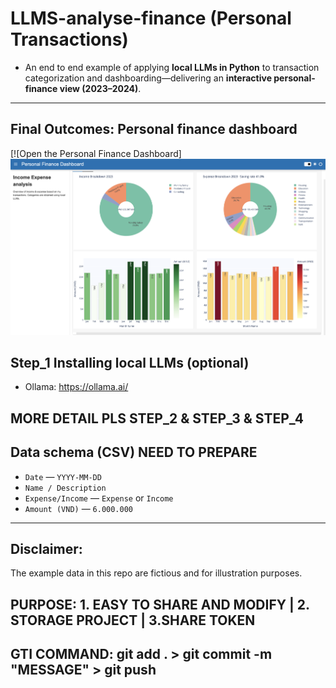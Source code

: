 # LLMS-analyse-finance (Personal Transactions)

- An end to end example of applying **local LLMs in Python** to transaction categorization and dashboarding—delivering an **interactive personal-finance view (2023–2024)**.
---

## Final Outcomes: Personal finance dashboard

[![Open the Personal Finance Dashboard][![Open the Personal Finance Dashboard](docs/dashboard.png)](https://anhnguyen623.github.io/personal_transactions/?v=20250910-2)



## Step_1 Installing local LLMs (optional)
- Ollama: https://ollama.ai/  

## MORE DETAIL PLS STEP_2 & STEP_3 & STEP_4

## Data schema (CSV) NEED TO PREPARE
- `Date` — `YYYY-MM-DD`
- `Name / Description`
- `Expense/Income` — `Expense` or `Income`
- `Amount (VND)` —  `6.000.000`

---

## Disclaimer:
The example data in this repo are fictious and for illustration purposes.


## PURPOSE: 1. EASY TO SHARE AND MODIFY | 2. STORAGE PROJECT | 3.SHARE TOKEN

## GTI COMMAND: git add . > git commit -m "MESSAGE" > git push 
